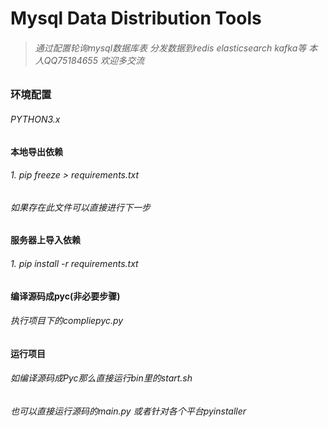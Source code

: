 # Mysql Data Distribution Tools
> ###### 通过配置轮询mysql数据库表 分发数据到redis elasticsearch kafka等 本人QQ75184655 欢迎多交流

### 环境配置
###### *PYTHON3.x*
#### 本地导出依赖
###### 1. pip freeze > requirements.txt   
######  如果存在此文件可以直接进行下一步
#### 服务器上导入依赖
###### 1. pip install -r requirements.txt

#### 编译源码成pyc(非必要步骤)
###### 执行项目下的compliepyc.py

#### 运行项目
###### 如编译源码成Pyc那么直接运行bin里的start.sh
###### 也可以直接运行源码的main.py 或者针对各个平台pyinstaller
